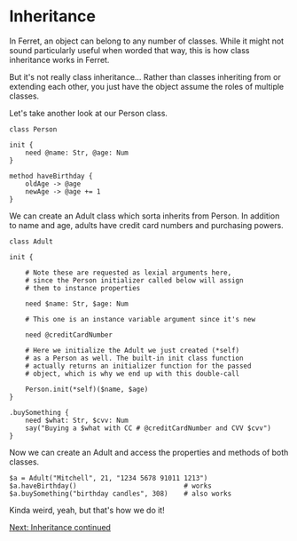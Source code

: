 # Inheritance

In Ferret, an object can belong to any number of classes.
While it might not sound particularly useful when worded that way,
this is how class inheritance works in Ferret.

But it's not really class inheritance... Rather than classes
inheriting from or extending each other, you just have the object
assume the roles of multiple classes.

Let's take another look at our Person class.

    class Person
    
    init {
        need @name: Str, @age: Num
    }

    method haveBirthday {
        oldAge -> @age
        newAge -> @age += 1
    }

We can create an Adult class which sorta inherits from Person.
In addition to name and age, adults have credit card numbers and
purchasing powers.

    class Adult
    
    init {

        # Note these are requested as lexial arguments here,
        # since the Person initializer called below will assign
        # them to instance properties

        need $name: Str, $age: Num

        # This one is an instance variable argument since it's new

        need @creditCardNumber

        # Here we initialize the Adult we just created (*self)
        # as a Person as well. The built-in init class function
        # actually returns an initializer function for the passed
        # object, which is why we end up with this double-call

        Person.init(*self)($name, $age)
    }

    .buySomething {
        need $what: Str, $cvv: Num
        say("Buying a $what with CC # @creditCardNumber and CVV $cvv")
    }

Now we can create an Adult and access the properties and methods of
both classes.

    $a = Adult("Mitchell", 21, "1234 5678 91011 1213")
    $a.haveBirthday()                           # works
    $a.buySomething("birthday candles", 308)    # also works

Kinda weird, yeah, but that's how we do it!

[Next: Inheritance continued](39-inheritance-2.md)